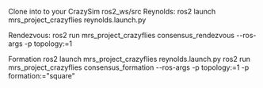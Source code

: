 Clone into to your CrazySim ros2_ws/src
Reynolds:
ros2 launch mrs_project_crazyflies reynolds.launch.py 

Rendezvous:
ros2 run mrs_project_crazyflies consensus_rendezvous --ros-args -p topology:=1

Formation
ros2 launch mrs_project_crazyflies reynolds.launch.py 
ros2 run mrs_project_crazyflies consensus_formation --ros-args -p topology:=1 -p formation:="square"
